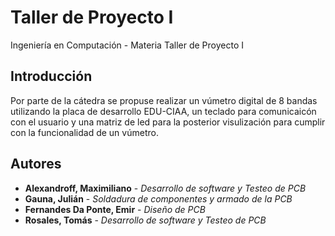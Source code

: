 # Taller de Proyecto I

Ingeniería en Computación - Materia Taller de Proyecto I

## Introducción

Por parte de la cátedra se propuse realizar un vúmetro digital de 8 bandas utilizando la placa de desarrollo EDU-CIAA, un teclado para comunicaicón con el usuario y una matriz de led para la posterior visulización para cumplir con la funcionalidad de un vúmetro.

## Autores

* **Alexandroff, Maximiliano** - *Desarrollo de software y Testeo de PCB* 
* **Gauna, Julián** - *Soldadura de componentes y armado de la PCB*
* **Fernandes Da Ponte, Emir** - *Diseño de PCB* 
* **Rosales, Tomás** - *Desarrollo de software y Testeo de PCB* 
